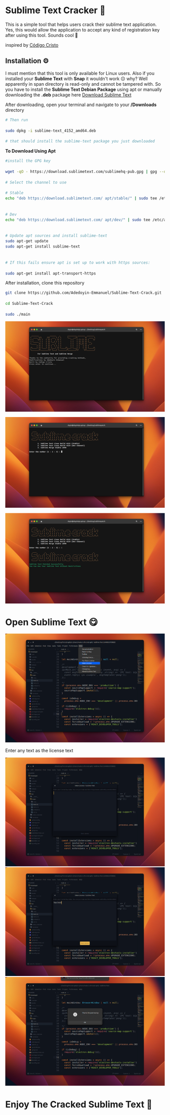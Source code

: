# Sublime Text Cracker 🚀

This is a simple tool that helps users crack their sublime text application. Yes, this would allow the application to accept any kind of registration key after using this tool. Sounds cool 🧢

inspired by [Código Cristo](https://github.com/CodigoCristo/sublimepatch)

## Installation ⚙️

I must mention that this tool is only available for Linux users. Also if you installed your **Sublime Text** with **Snap** it wouldn't work 😔 why? Well apparently in span directory is read-only and cannot be tampered with. So you have to install the **Sublime Text Debian Package** using apt or manually downloading the **.deb** package here [Download Sublime Text](https://ftp5.gwdg.de/pub/linux/debian/mint/packages/pool/import/s/sublime-text/)

After downloading, open your terminal and navigate to your **/Downloads** directory

```bash
# Then run

sudo dpkg -i sublime-text_4152_amd64.deb

# that should install the sublime-text package you just downloaded

```

**To Download Using Apt**

```bash
#install the GPG key

wget -qO - https://download.sublimetext.com/sublimehq-pub.gpg | gpg --dearmor | sudo tee /etc/apt/trusted.gpg.d/sublimehq-archive.gpg > /dev/null

# Select the channel to use

# Stable
echo "deb https://download.sublimetext.com/ apt/stable/" | sudo tee /etc/apt/sources.list.d/sublime-text.list


# Dev
echo "deb https://download.sublimetext.com/ apt/dev/" | sudo tee /etc/apt/sources.list.d/sublime-text.list


# Update apt sources and install sublime-text
sudo apt-get update
sudo apt-get install sublime-text


# If this fails ensure apt is set up to work with https sources:

sudo apt-get install apt-transport-https

```

After installation, clone this repository

```bash
git clone https://github.com/Adedoyin-Emmanuel/Sublime-Text-Crack.git

cd Sublime-Text-Crack

sudo ./main


```

![First Image]("./../screenshots/img-2.png)

![Second Image]("./../screenshots/img-1.png)

![Third Image]("./../screenshots/img-3.png)

# Open Sublime Text 😋

![Fourth Image]("./../screenshots/img-6.png)

Enter any text as the license text

![Fifth Image]("./../screenshots/img-7.png)
![Sixth Image]("./../screenshots/img-8.png)
![Seventh Image]("./../screenshots/img-9.png)

# Enjoy The Cracked Sublime Text 🚀
